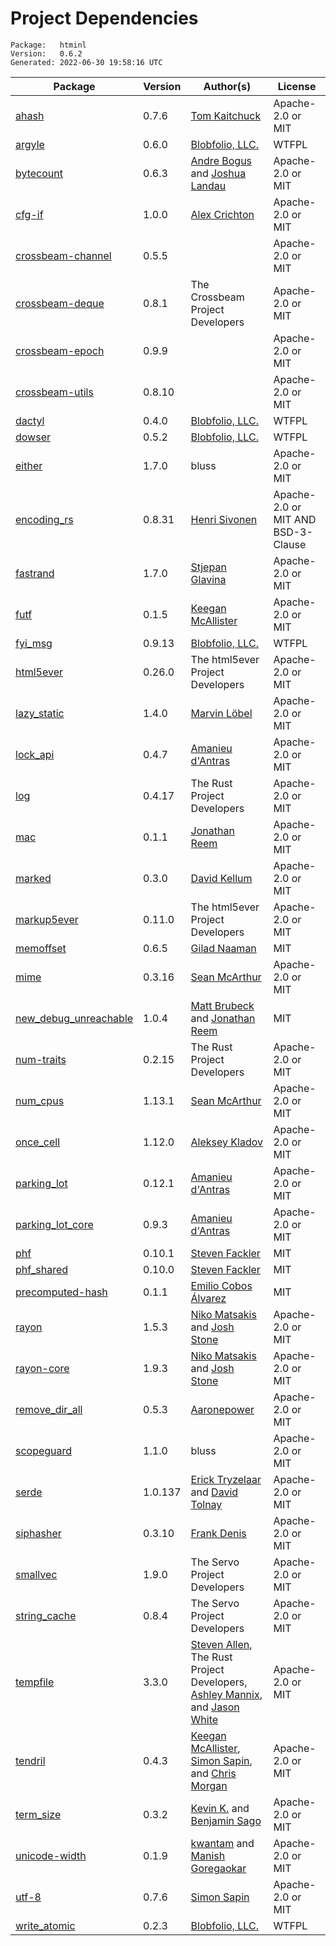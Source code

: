 # Project Dependencies
    Package:   htminl
    Version:   0.6.2
    Generated: 2022-06-30 19:58:16 UTC

| Package | Version | Author(s) | License |
| ---- | ---- | ---- | ---- |
| [ahash](https://github.com/tkaitchuck/ahash) | 0.7.6 | [Tom Kaitchuck](mailto:tom.kaitchuck@gmail.com) | Apache-2.0 or MIT |
| [argyle](https://github.com/Blobfolio/argyle) | 0.6.0 | [Blobfolio, LLC.](mailto:hello@blobfolio.com) | WTFPL |
| [bytecount](https://github.com/llogiq/bytecount) | 0.6.3 | [Andre Bogus](mailto:bogusandre@gmail.de) and [Joshua Landau](mailto:joshua@landau.ws) | Apache-2.0 or MIT |
| [cfg-if](https://github.com/alexcrichton/cfg-if) | 1.0.0 | [Alex Crichton](mailto:alex@alexcrichton.com) | Apache-2.0 or MIT |
| [crossbeam-channel](https://github.com/crossbeam-rs/crossbeam) | 0.5.5 |  | Apache-2.0 or MIT |
| [crossbeam-deque](https://github.com/crossbeam-rs/crossbeam) | 0.8.1 | The Crossbeam Project Developers | Apache-2.0 or MIT |
| [crossbeam-epoch](https://github.com/crossbeam-rs/crossbeam) | 0.9.9 |  | Apache-2.0 or MIT |
| [crossbeam-utils](https://github.com/crossbeam-rs/crossbeam) | 0.8.10 |  | Apache-2.0 or MIT |
| [dactyl](https://github.com/Blobfolio/dactyl) | 0.4.0 | [Blobfolio, LLC.](mailto:hello@blobfolio.com) | WTFPL |
| [dowser](https://github.com/Blobfolio/dowser) | 0.5.2 | [Blobfolio, LLC.](mailto:hello@blobfolio.com) | WTFPL |
| [either](https://github.com/bluss/either) | 1.7.0 | bluss | Apache-2.0 or MIT |
| [encoding_rs](https://github.com/hsivonen/encoding_rs) | 0.8.31 | [Henri Sivonen](mailto:hsivonen@hsivonen.fi) | Apache-2.0 or MIT AND BSD-3-Clause |
| [fastrand](https://github.com/smol-rs/fastrand) | 1.7.0 | [Stjepan Glavina](mailto:stjepang@gmail.com) | Apache-2.0 or MIT |
| [futf](https://github.com/servo/futf) | 0.1.5 | [Keegan McAllister](mailto:kmcallister@mozilla.com) | Apache-2.0 or MIT |
| [fyi_msg](https://github.com/Blobfolio/fyi) | 0.9.13 | [Blobfolio, LLC.](mailto:hello@blobfolio.com) | WTFPL |
| [html5ever](https://github.com/servo/html5ever) | 0.26.0 | The html5ever Project Developers | Apache-2.0 or MIT |
| [lazy_static](https://github.com/rust-lang-nursery/lazy-static.rs) | 1.4.0 | [Marvin Löbel](mailto:loebel.marvin@gmail.com) | Apache-2.0 or MIT |
| [lock_api](https://github.com/Amanieu/parking_lot) | 0.4.7 | [Amanieu d'Antras](mailto:amanieu@gmail.com) | Apache-2.0 or MIT |
| [log](https://github.com/rust-lang/log) | 0.4.17 | The Rust Project Developers | Apache-2.0 or MIT |
| [mac](https://github.com/reem/rust-mac.git) | 0.1.1 | [Jonathan Reem](mailto:jonathan.reem@gmail.com) | Apache-2.0 or MIT |
| [marked](https://github.com/dekellum/marked) | 0.3.0 | [David Kellum](mailto:dek-oss@gravitext.com) | Apache-2.0 or MIT |
| [markup5ever](https://github.com/servo/html5ever) | 0.11.0 | The html5ever Project Developers | Apache-2.0 or MIT |
| [memoffset](https://github.com/Gilnaa/memoffset) | 0.6.5 | [Gilad Naaman](mailto:gilad.naaman@gmail.com) | MIT |
| [mime](https://github.com/hyperium/mime) | 0.3.16 | [Sean McArthur](mailto:sean@seanmonstar.com) | Apache-2.0 or MIT |
| [new_debug_unreachable](https://github.com/mbrubeck/rust-debug-unreachable) | 1.0.4 | [Matt Brubeck](mailto:mbrubeck@limpet.net) and [Jonathan Reem](mailto:jonathan.reem@gmail.com) | MIT |
| [num-traits](https://github.com/rust-num/num-traits) | 0.2.15 | The Rust Project Developers | Apache-2.0 or MIT |
| [num_cpus](https://github.com/seanmonstar/num_cpus) | 1.13.1 | [Sean McArthur](mailto:sean@seanmonstar.com) | Apache-2.0 or MIT |
| [once_cell](https://github.com/matklad/once_cell) | 1.12.0 | [Aleksey Kladov](mailto:aleksey.kladov@gmail.com) | Apache-2.0 or MIT |
| [parking_lot](https://github.com/Amanieu/parking_lot) | 0.12.1 | [Amanieu d'Antras](mailto:amanieu@gmail.com) | Apache-2.0 or MIT |
| [parking_lot_core](https://github.com/Amanieu/parking_lot) | 0.9.3 | [Amanieu d'Antras](mailto:amanieu@gmail.com) | Apache-2.0 or MIT |
| [phf](https://github.com/sfackler/rust-phf) | 0.10.1 | [Steven Fackler](mailto:sfackler@gmail.com) | MIT |
| [phf_shared](https://github.com/sfackler/rust-phf) | 0.10.0 | [Steven Fackler](mailto:sfackler@gmail.com) | MIT |
| [precomputed-hash](https://github.com/emilio/precomputed-hash) | 0.1.1 | [Emilio Cobos Álvarez](mailto:emilio@crisal.io) | MIT |
| [rayon](https://github.com/rayon-rs/rayon) | 1.5.3 | [Niko Matsakis](mailto:niko@alum.mit.edu) and [Josh Stone](mailto:cuviper@gmail.com) | Apache-2.0 or MIT |
| [rayon-core](https://github.com/rayon-rs/rayon) | 1.9.3 | [Niko Matsakis](mailto:niko@alum.mit.edu) and [Josh Stone](mailto:cuviper@gmail.com) | Apache-2.0 or MIT |
| [remove_dir_all](https://github.com/XAMPPRocky/remove_dir_all.git) | 0.5.3 | [Aaronepower](mailto:theaaronepower@gmail.com) | Apache-2.0 or MIT |
| [scopeguard](https://github.com/bluss/scopeguard) | 1.1.0 | bluss | Apache-2.0 or MIT |
| [serde](https://github.com/serde-rs/serde) | 1.0.137 | [Erick Tryzelaar](mailto:erick.tryzelaar@gmail.com) and [David Tolnay](mailto:dtolnay@gmail.com) | Apache-2.0 or MIT |
| [siphasher](https://github.com/jedisct1/rust-siphash) | 0.3.10 | [Frank Denis](mailto:github@pureftpd.org) | Apache-2.0 or MIT |
| [smallvec](https://github.com/servo/rust-smallvec) | 1.9.0 | The Servo Project Developers | Apache-2.0 or MIT |
| [string_cache](https://github.com/servo/string-cache) | 0.8.4 | The Servo Project Developers | Apache-2.0 or MIT |
| [tempfile](https://github.com/Stebalien/tempfile) | 3.3.0 | [Steven Allen](mailto:steven@stebalien.com), The Rust Project Developers, [Ashley Mannix](mailto:ashleymannix@live.com.au), and [Jason White](mailto:jasonaw0@gmail.com) | Apache-2.0 or MIT |
| [tendril](https://github.com/servo/tendril) | 0.4.3 | [Keegan McAllister](mailto:mcallister.keegan@gmail.com), [Simon Sapin](mailto:simon.sapin@exyr.org), and [Chris Morgan](mailto:me@chrismorgan.info) | Apache-2.0 or MIT |
| [term_size](https://github.com/kbknapp/term_size-rs.git) | 0.3.2 | [Kevin K.](mailto:kbknapp@gmail.com) and [Benjamin Sago](mailto:ogham@bsago.me) | Apache-2.0 or MIT |
| [unicode-width](https://github.com/unicode-rs/unicode-width) | 0.1.9 | [kwantam](mailto:kwantam@gmail.com) and [Manish Goregaokar](mailto:manishsmail@gmail.com) | Apache-2.0 or MIT |
| [utf-8](https://github.com/SimonSapin/rust-utf8) | 0.7.6 | [Simon Sapin](mailto:simon.sapin@exyr.org) | Apache-2.0 or MIT |
| [write_atomic](https://github.com/Blobfolio/write_atomic) | 0.2.3 | [Blobfolio, LLC.](mailto:hello@blobfolio.com) | WTFPL |
